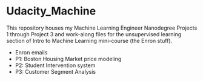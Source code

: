 # Udacity_Machine

This repository houses my Machine Learning Engineer Nanodegree Projects 1 through Project 3 and
work-along files for the unsupervised learning section of Intro to Machine Learning mini-course (the Enron stuff).

* Enron emails
* P1: Boston Housing Market price modeling
* P2: Student Intervention system
* P3: Customer Segment Analysis 
